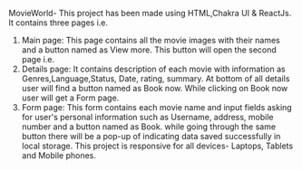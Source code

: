 MovieWorld-
This project has been made using HTML,Chakra UI & ReactJs.
It contains three pages i.e.
1) Main page: This page contains all the movie images with their names and a button  named as View more.
This button will  open the second page i.e.
2) Details page: It contains description of each movie with information as Genres,Language,Status, Date, rating, summary.
At bottom of all details user will find a button named as Book now.
While clicking on Book now user will get a Form page.
3) Form page: This form contains each movie name and input fields asking for user's  personal information such as Username, address, mobile number and a button named as Book.
while going through the same button there will be a pop-up of indicating data saved successfully in local storage.
This project is responsive for all devices- Laptops, Tablets and Mobile phones.
